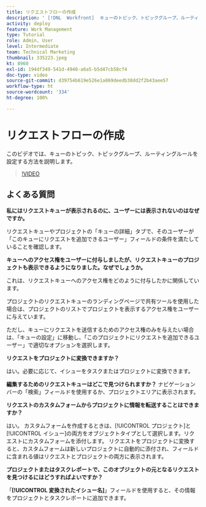 ```yaml
---
title: リクエストフローの作成
description: ' [!DNL  Workfront]  キューのトピック、トピックグループ、ルーティングルールを設定して、リクエストと作業の取り込みを管理する方法を説明します。'
activity: deploy
feature: Work Management
type: Tutorial
role: Admin, User
level: Intermediate
team: Technical Marketing
thumbnail: 335223.jpeg
kt: 8960
exl-id: 194df349-541d-4940-a6a5-b5d47cb58cf4
doc-type: video
source-git-commit: d39754b619e526e1a869deedb38dd2f2b43aee57
workflow-type: ht
source-wordcount: '334'
ht-degree: 100%

---
```


# リクエストフローの作成

このビデオでは、キューのトピック、トピックグループ、ルーティングルールを設定する方法を説明します。

>[!VIDEO](https://video.tv.adobe.com/v/335223/?quality=12)

## よくある質問

**私にはリクエストキューが表示されるのに、ユーザーには表示されないのはなぜですか。**

リクエストキューやプロジェクトの「キューの詳細」タブで、そのユーザーが「このキューにリクエストを追加できるユーザー」フィールドの条件を満たしていることを確認します。

**キューへのアクセス権をユーザーに付与しましたが、リクエストキューのプロジェクトも表示できるようになりました。なぜでしょうか。**

これは、リクエストキューへのアクセス権をどのように付与したかに関係しています。

プロジェクトのリクエストキューのランディングページで共有ツールを使用した場合は、プロジェクトのリストでプロジェクトを表示するアクセス権をユーザーに与えています。

ただし、キューにリクエストを送信するためのアクセス権のみを与えたい場合は、「キューの設定」に移動し、「このプロジェクトにリクエストを追加できるユーザー」で適切なオプションを選択します。

**リクエストをプロジェクトに変換できますか？**

はい。必要に応じて、イシューをタスクまたはプロジェクトに変換できます。

**編集するためのリクエストキューはどこで見つけられますか？**
ナビゲーションバーの「検索」フィールドを使用するか、プロジェクトエリアに表示されます。

**リクエストのカスタムフォームからプロジェクトに情報を転送することはできますか？**

はい。 カスタムフォームを作成するときは、[!UICONTROL プロジェクト]と[!UICONTROL イシュー]の両方をオブジェクトタイプとして選択します。リクエストにカスタムフォームを添付します。 リクエストをプロジェクトに変換すると、カスタムフォームは新しいプロジェクトに自動的に添付され、フィールドに含まれる値はリクエストとプロジェクトの両方に表示されます。

**プロジェクトまたはタスクレポートで、このオブジェクトの元となるリクエストを見つけるにはどうすればよいですか？**

「**[!UICONTROL 変換されたイシュー名]**」フィールドを使用すると、その情報をプロジェクトとタスクレポートに追加できます。


